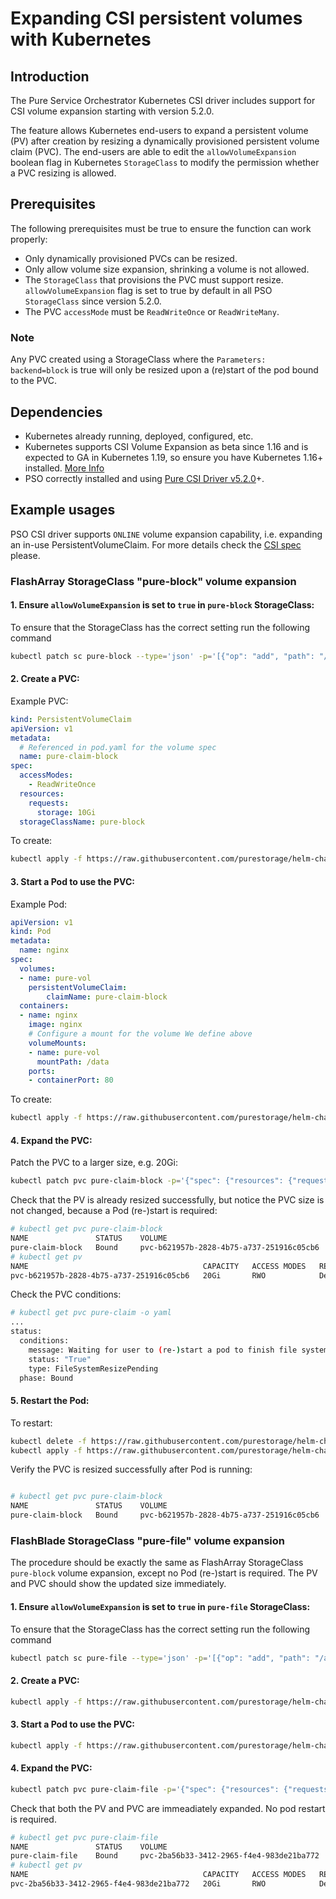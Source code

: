 
# Expanding CSI persistent volumes with Kubernetes

## Introduction

The Pure Service Orchestrator Kubernetes CSI driver includes support for CSI volume expansion starting with version 5.2.0.

The feature allows Kubernetes end-users to expand a persistent volume (PV) after creation by resizing a dynamically provisioned persistent volume claim (PVC).
The end-users are able to edit the `allowVolumeExpansion` boolean flag in Kubernetes `StorageClass` to modify the permission whether a PVC resizing is allowed. 

## Prerequisites

The following prerequisites must be true to ensure the function can work properly:

* Only dynamically provisioned PVCs can be resized.
* Only allow volume size expansion, shrinking a volume is not allowed.
* The `StorageClass` that provisions the PVC must support resize. `allowVolumeExpansion` flag is set to true by default in all PSO `StorageClass` since version 5.2.0.
* The PVC `accessMode` must be `ReadWriteOnce` or `ReadWriteMany`.

### Note

Any PVC created using a StorageClass where the `Parameters:   backend=block` is true will only be resized upon a (re)start of the pod bound to the PVC. 

## Dependencies

* Kubernetes already running, deployed, configured, etc.
* Kubernetes supports CSI Volume Expansion as beta since 1.16 and is expected to GA in Kubernetes 1.19, so ensure you have Kubernetes 1.16+ installed. [More Info](https://kubernetes-csi.github.io/docs/volume-expansion.html)
* PSO correctly installed and using [Pure CSI Driver v5.2.0](https://github.com/purestorage/helm-charts/releases/tag/5.2.0)+.


## Example usages

PSO CSI driver supports `ONLINE` volume expansion capability, i.e. expanding an in-use PersistentVolumeClaim.
For more details check the [CSI spec](https://github.com/container-storage-interface/spec/blob/master/spec.md) please. 
 
### FlashArray StorageClass "pure-block" volume expansion

#### 1. Ensure `allowVolumeExpansion` is set to `true` in `pure-block` StorageClass:

To ensure that the StorageClass has the correct setting run the following command

```bash
kubectl patch sc pure-block --type='json' -p='[{"op": "add", "path": "/allowVolumeExpansion", "value": true }]'
```

#### 2. Create a PVC:

Example PVC:

```yaml
kind: PersistentVolumeClaim
apiVersion: v1
metadata:
  # Referenced in pod.yaml for the volume spec
  name: pure-claim-block
spec:
  accessModes:
    - ReadWriteOnce
  resources:
    requests:
      storage: 10Gi
  storageClassName: pure-block
```

To create:

```bash
kubectl apply -f https://raw.githubusercontent.com/purestorage/helm-charts/master/docs/examples/volexpansion/pvc-block.yaml
```

#### 3. Start a Pod to use the PVC:

Example Pod:

```yaml
apiVersion: v1
kind: Pod
metadata:
  name: nginx
spec:
  volumes:
  - name: pure-vol
    persistentVolumeClaim:
        claimName: pure-claim-block
  containers:
  - name: nginx
    image: nginx
    # Configure a mount for the volume We define above
    volumeMounts:
    - name: pure-vol
      mountPath: /data
    ports:
    - containerPort: 80
```

To create:

```bash
kubectl apply -f https://raw.githubusercontent.com/purestorage/helm-charts/master/docs/examples/volexpansion/pod-block.yaml
```

#### 4. Expand the PVC:

Patch the PVC to a larger size, e.g. 20Gi:

```bash
kubectl patch pvc pure-claim-block -p='{"spec": {"resources": {"requests": {"storage": "20Gi"}}}}'
```

Check that the PV is already resized successfully, but notice the PVC size is not changed, because a Pod (re-)start is required:

```bash
# kubectl get pvc pure-claim-block
NAME               STATUS    VOLUME                                     CAPACITY   ACCESS MODES   STORAGECLASS   AGE
pure-claim-block   Bound     pvc-b621957b-2828-4b75-a737-251916c05cb6   10Gi       RWO            pure-block     56s
# kubectl get pv
NAME                                       CAPACITY   ACCESS MODES   RECLAIM POLICY   STATUS    CLAIM                      STORAGECLASS   REASON    AGE
pvc-b621957b-2828-4b75-a737-251916c05cb6   20Gi       RWO            Delete           Bound     default/pure-claim-block   pure-block               68s

```
Check the PVC conditions:

```bash
# kubectl get pvc pure-claim -o yaml
...
status:
  conditions:
    message: Waiting for user to (re-)start a pod to finish file system resize of volume on node.
    status: "True"
    type: FileSystemResizePending
  phase: Bound
```

#### 5. Restart the Pod:

To restart:

```bash
kubectl delete -f https://raw.githubusercontent.com/purestorage/helm-charts/master/docs/examples/volexpansion/pod-block.yaml
kubectl apply -f https://raw.githubusercontent.com/purestorage/helm-charts/master/docs/examples/volexpansion/pod-block.yaml
```
Verify the PVC is resized successfully after Pod is running:
```bash

# kubectl get pvc pure-claim-block
NAME               STATUS    VOLUME                                     CAPACITY   ACCESS MODES   STORAGECLASS   AGE
pure-claim-block   Bound     pvc-b621957b-2828-4b75-a737-251916c05cb6   20Gi       RWO            pure-block     2m46s
```

### FlashBlade StorageClass "pure-file" volume expansion

The procedure should be exactly the same as FlashArray StorageClass `pure-block` volume expansion, except no Pod (re-)start is required.
The PV and PVC should show the updated size immediately.

#### 1. Ensure `allowVolumeExpansion` is set to `true` in `pure-file` StorageClass:

To ensure that the StorageClass has the correct setting run the following command

```bash
kubectl patch sc pure-file --type='json' -p='[{"op": "add", "path": "/allowVolumeExpansion", "value": true }]'
```

#### 2. Create a PVC:

```bash
kubectl apply -f https://raw.githubusercontent.com/purestorage/helm-charts/master/docs/examples/volexpansion/pvc-file.yaml
```

#### 3. Start a Pod to use the PVC:

```bash
kubectl apply -f https://raw.githubusercontent.com/purestorage/helm-charts/master/docs/examples/volexpansion/pod-file.yaml
```

#### 4. Expand the PVC:

```bash
kubectl patch pvc pure-claim-file -p='{"spec": {"resources": {"requests": {"storage": "20Gi"}}}}'
```

Check that both the PV and PVC are immeadiately expanded. No pod restart is required.

```bash
# kubectl get pvc pure-claim-file
NAME               STATUS    VOLUME                                     CAPACITY   ACCESS MODES   STORAGECLASS   AGE
pure-claim-file    Bound     pvc-2ba56b33-3412-2965-f4e4-983de21ba772   20Gi       RWO            pure-file      25s
# kubectl get pv
NAME                                       CAPACITY   ACCESS MODES   RECLAIM POLICY   STATUS    CLAIM                      STORAGECLASS   REASON    AGE
pvc-2ba56b33-3412-2965-f4e4-983de21ba772   20Gi       RWO            Delete           Bound     default/pure-claim-file    pure-file                27s
```

